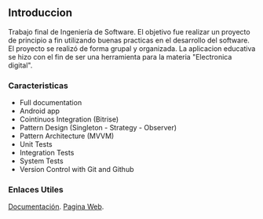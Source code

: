 ## Introduccion
Trabajo final de Ingeniería de Software. El objetivo fue realizar un proyecto de principio a fin utilizando buenas practicas en el desarrollo del software. El proyecto se realizó de forma grupal y organizada. 
La aplicacion educativa se hizo con el fin de ser una herramienta para la materia "Electronica digital".

### Caracteristicas
- Full documentation
- Android app
- Cointinuos Integration (Bitrise)
- Pattern Design (Singleton - Strategy - Observer)
- Pattern Architecture (MVVM)
- Unit Tests
- Integration Tests
- System Tests
- Version Control with Git and Github


### Enlaces Utiles
[Documentación](https://drive.google.com/file/d/1_4DAiDB4U8Dvr5yJXoF7v7f-BI7L2rLV/view?usp=sharing).
[Pagina Web](https://agustinhernando2.github.io/).
